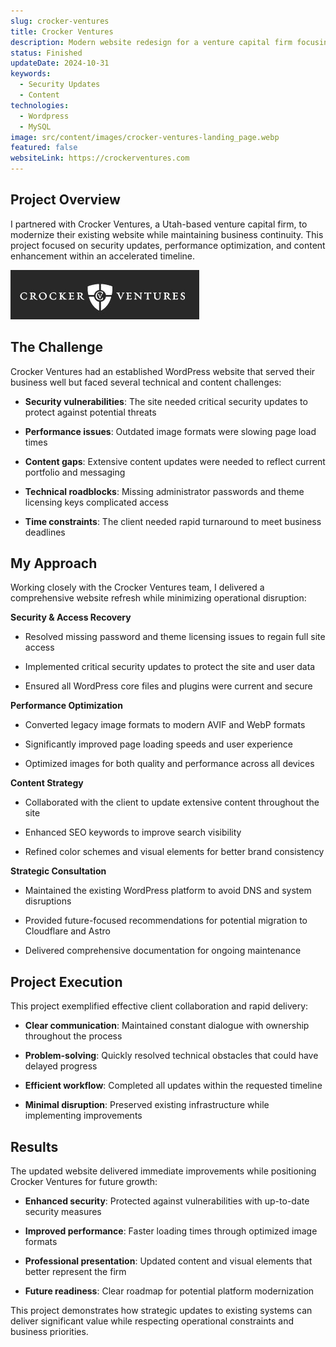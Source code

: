```yaml
---
slug: crocker-ventures
title: Crocker Ventures
description: Modern website redesign for a venture capital firm focusing on user experience.
status: Finished
updateDate: 2024-10-31
keywords:
  - Security Updates
  - Content
technologies:
  - Wordpress
  - MySQL
image: src/content/images/crocker-ventures-landing_page.webp
featured: false
websiteLink: https://crockerventures.com
---
```

## Project Overview

I partnered with Crocker Ventures, a Utah-based venture capital firm, to modernize their existing website while maintaining business continuity. This project focused on security updates, performance optimization, and content enhancement within an accelerated timeline.

![](src/content/images/crocker-ventures-logo.webp)

## The Challenge

Crocker Ventures had an established WordPress website that served their business well but faced several technical and content challenges:

*   **Security vulnerabilities**: The site needed critical security updates to protect against potential threats
    
*   **Performance issues**: Outdated image formats were slowing page load times
    
*   **Content gaps**: Extensive content updates were needed to reflect current portfolio and messaging
    
*   **Technical roadblocks**: Missing administrator passwords and theme licensing keys complicated access
    
*   **Time constraints**: The client needed rapid turnaround to meet business deadlines
    

## My Approach

Working closely with the Crocker Ventures team, I delivered a comprehensive website refresh while minimizing operational disruption:

**Security & Access Recovery**

*   Resolved missing password and theme licensing issues to regain full site access
    
*   Implemented critical security updates to protect the site and user data
    
*   Ensured all WordPress core files and plugins were current and secure
    

**Performance Optimization**

*   Converted legacy image formats to modern AVIF and WebP formats
    
*   Significantly improved page loading speeds and user experience
    
*   Optimized images for both quality and performance across all devices
    

**Content Strategy**

*   Collaborated with the client to update extensive content throughout the site
    
*   Enhanced SEO keywords to improve search visibility
    
*   Refined color schemes and visual elements for better brand consistency
    

**Strategic Consultation**

*   Maintained the existing WordPress platform to avoid DNS and system disruptions
    
*   Provided future-focused recommendations for potential migration to Cloudflare and Astro
    
*   Delivered comprehensive documentation for ongoing maintenance
    

## Project Execution

This project exemplified effective client collaboration and rapid delivery:

*   **Clear communication**: Maintained constant dialogue with ownership throughout the process
    
*   **Problem-solving**: Quickly resolved technical obstacles that could have delayed progress
    
*   **Efficient workflow**: Completed all updates within the requested timeline
    
*   **Minimal disruption**: Preserved existing infrastructure while implementing improvements
    

## Results

The updated website delivered immediate improvements while positioning Crocker Ventures for future growth:

*   **Enhanced security**: Protected against vulnerabilities with up-to-date security measures
    
*   **Improved performance**: Faster loading times through optimized image formats
    
*   **Professional presentation**: Updated content and visual elements that better represent the firm
    
*   **Future readiness**: Clear roadmap for potential platform modernization
    

This project demonstrates how strategic updates to existing systems can deliver significant value while respecting operational constraints and business priorities.